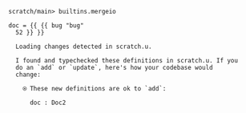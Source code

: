 ``` ucm :hide
scratch/main> builtins.mergeio

```

``` unison
doc = {{ {{ bug "bug"
  52 }} }}
```

``` ucm :added-by-ucm
  Loading changes detected in scratch.u.

  I found and typechecked these definitions in scratch.u. If you
  do an `add` or `update`, here's how your codebase would
  change:
  
    ⍟ These new definitions are ok to `add`:
    
      doc : Doc2

```
